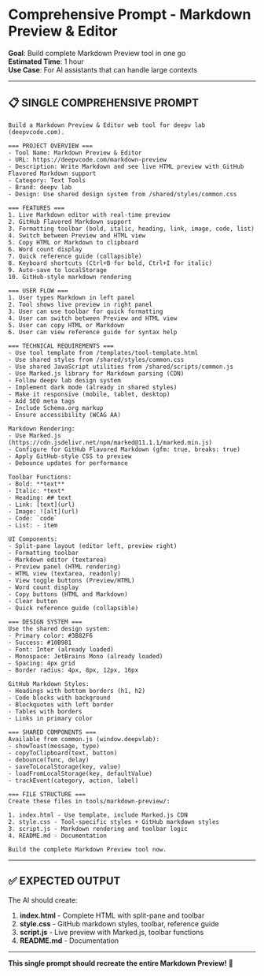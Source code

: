 # Comprehensive Prompt - Markdown Preview & Editor

**Goal**: Build complete Markdown Preview tool in one go  
**Estimated Time**: 1 hour  
**Use Case**: For AI assistants that can handle large contexts

---

## 📋 **SINGLE COMPREHENSIVE PROMPT**

```
Build a Markdown Preview & Editor web tool for deepv lab (deepvcode.com).

=== PROJECT OVERVIEW ===
- Tool Name: Markdown Preview & Editor
- URL: https://deepvcode.com/markdown-preview
- Description: Write Markdown and see live HTML preview with GitHub Flavored Markdown support
- Category: Text Tools
- Brand: deepv lab
- Design: Use shared design system from /shared/styles/common.css

=== FEATURES ===
1. Live Markdown editor with real-time preview
2. GitHub Flavored Markdown support
3. Formatting toolbar (bold, italic, heading, link, image, code, list)
4. Switch between Preview and HTML view
5. Copy HTML or Markdown to clipboard
6. Word count display
7. Quick reference guide (collapsible)
8. Keyboard shortcuts (Ctrl+B for bold, Ctrl+I for italic)
9. Auto-save to localStorage
10. GitHub-style markdown rendering

=== USER FLOW ===
1. User types Markdown in left panel
2. Tool shows live preview in right panel
3. User can use toolbar for quick formatting
4. User can switch between Preview and HTML view
5. User can copy HTML or Markdown
6. User can view reference guide for syntax help

=== TECHNICAL REQUIREMENTS ===
- Use tool template from /templates/tool-template.html
- Use shared styles from /shared/styles/common.css
- Use shared JavaScript utilities from /shared/scripts/common.js
- Use Marked.js library for Markdown parsing (CDN)
- Follow deepv lab design system
- Implement dark mode (already in shared styles)
- Make it responsive (mobile, tablet, desktop)
- Add SEO meta tags
- Include Schema.org markup
- Ensure accessibility (WCAG AA)

Markdown Rendering:
- Use Marked.js (https://cdn.jsdelivr.net/npm/marked@11.1.1/marked.min.js)
- Configure for GitHub Flavored Markdown (gfm: true, breaks: true)
- Apply GitHub-style CSS to preview
- Debounce updates for performance

Toolbar Functions:
- Bold: **text**
- Italic: *text*
- Heading: ## text
- Link: [text](url)
- Image: ![alt](url)
- Code: `code`
- List: - item

UI Components:
- Split-pane layout (editor left, preview right)
- Formatting toolbar
- Markdown editor (textarea)
- Preview panel (HTML rendering)
- HTML view (textarea, readonly)
- View toggle buttons (Preview/HTML)
- Word count display
- Copy buttons (HTML and Markdown)
- Clear button
- Quick reference guide (collapsible)

=== DESIGN SYSTEM ===
Use the shared design system:
- Primary color: #3B82F6
- Success: #10B981
- Font: Inter (already loaded)
- Monospace: JetBrains Mono (already loaded)
- Spacing: 4px grid
- Border radius: 4px, 8px, 12px, 16px

GitHub Markdown Styles:
- Headings with bottom borders (h1, h2)
- Code blocks with background
- Blockquotes with left border
- Tables with borders
- Links in primary color

=== SHARED COMPONENTS ===
Available from common.js (window.deepvlab):
- showToast(message, type)
- copyToClipboard(text, button)
- debounce(func, delay)
- saveToLocalStorage(key, value)
- loadFromLocalStorage(key, defaultValue)
- trackEvent(category, action, label)

=== FILE STRUCTURE ===
Create these files in tools/markdown-preview/:

1. index.html - Use template, include Marked.js CDN
2. style.css - Tool-specific styles + GitHub markdown styles
3. script.js - Markdown rendering and toolbar logic
4. README.md - Documentation

Build the complete Markdown Preview tool now.
```

---

## ✅ **EXPECTED OUTPUT**

The AI should create:
1. **index.html** - Complete HTML with split-pane and toolbar
2. **style.css** - GitHub markdown styles, toolbar, reference guide
3. **script.js** - Live preview with Marked.js, toolbar functions
4. **README.md** - Documentation

---

**This single prompt should recreate the entire Markdown Preview!** 🚀

